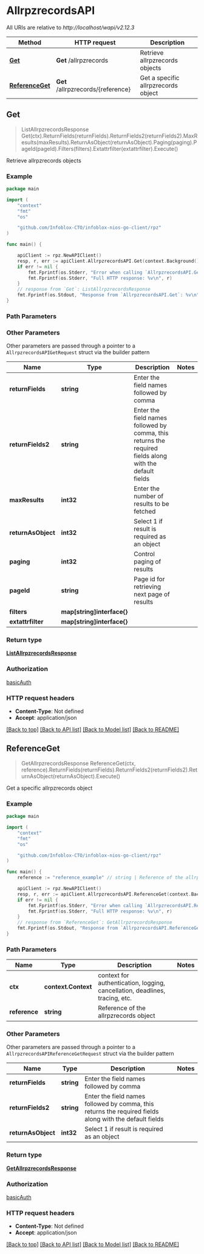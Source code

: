 # AllrpzrecordsAPI

All URIs are relative to *http://localhost/wapi/v2.12.3*

Method | HTTP request | Description
------------- | ------------- | -------------
[**Get**](AllrpzrecordsAPI.md#Get) | **Get** /allrpzrecords | Retrieve allrpzrecords objects
[**ReferenceGet**](AllrpzrecordsAPI.md#ReferenceGet) | **Get** /allrpzrecords/{reference} | Get a specific allrpzrecords object



## Get

> ListAllrpzrecordsResponse Get(ctx).ReturnFields(returnFields).ReturnFields2(returnFields2).MaxResults(maxResults).ReturnAsObject(returnAsObject).Paging(paging).PageId(pageId).Filters(filters).Extattrfilter(extattrfilter).Execute()

Retrieve allrpzrecords objects



### Example

```go
package main

import (
	"context"
	"fmt"
	"os"

	"github.com/Infoblox-CTO/infoblox-nios-go-client/rpz"
)

func main() {

	apiClient := rpz.NewAPIClient()
	resp, r, err := apiClient.AllrpzrecordsAPI.Get(context.Background()).Execute()
	if err != nil {
		fmt.Fprintf(os.Stderr, "Error when calling `AllrpzrecordsAPI.Get``: %v\n", err)
		fmt.Fprintf(os.Stderr, "Full HTTP response: %v\n", r)
	}
	// response from `Get`: ListAllrpzrecordsResponse
	fmt.Fprintf(os.Stdout, "Response from `AllrpzrecordsAPI.Get`: %v\n", resp)
}
```

### Path Parameters



### Other Parameters

Other parameters are passed through a pointer to a `AllrpzrecordsAPIGetRequest` struct via the builder pattern


Name | Type | Description  | Notes
------------- | ------------- | ------------- | -------------
**returnFields** | **string** | Enter the field names followed by comma | 
**returnFields2** | **string** | Enter the field names followed by comma, this returns the required fields along with the default fields | 
**maxResults** | **int32** | Enter the number of results to be fetched | 
**returnAsObject** | **int32** | Select 1 if result is required as an object | 
**paging** | **int32** | Control paging of results | 
**pageId** | **string** | Page id for retrieving next page of results | 
**filters** | **map[string]interface{}** |  | 
**extattrfilter** | **map[string]interface{}** |  | 

### Return type

[**ListAllrpzrecordsResponse**](ListAllrpzrecordsResponse.md)

### Authorization

[basicAuth](../README.md#basicAuth)

### HTTP request headers

- **Content-Type**: Not defined
- **Accept**: application/json

[[Back to top]](#) [[Back to API list]](../README.md#documentation-for-api-endpoints)
[[Back to Model list]](../README.md#documentation-for-models)
[[Back to README]](../README.md)


## ReferenceGet

> GetAllrpzrecordsResponse ReferenceGet(ctx, reference).ReturnFields(returnFields).ReturnFields2(returnFields2).ReturnAsObject(returnAsObject).Execute()

Get a specific allrpzrecords object



### Example

```go
package main

import (
	"context"
	"fmt"
	"os"

	"github.com/Infoblox-CTO/infoblox-nios-go-client/rpz"
)

func main() {
	reference := "reference_example" // string | Reference of the allrpzrecords object

	apiClient := rpz.NewAPIClient()
	resp, r, err := apiClient.AllrpzrecordsAPI.ReferenceGet(context.Background(), reference).Execute()
	if err != nil {
		fmt.Fprintf(os.Stderr, "Error when calling `AllrpzrecordsAPI.ReferenceGet``: %v\n", err)
		fmt.Fprintf(os.Stderr, "Full HTTP response: %v\n", r)
	}
	// response from `ReferenceGet`: GetAllrpzrecordsResponse
	fmt.Fprintf(os.Stdout, "Response from `AllrpzrecordsAPI.ReferenceGet`: %v\n", resp)
}
```

### Path Parameters


Name | Type | Description  | Notes
------------- | ------------- | ------------- | -------------
**ctx** | **context.Context** | context for authentication, logging, cancellation, deadlines, tracing, etc.
**reference** | **string** | Reference of the allrpzrecords object | 

### Other Parameters

Other parameters are passed through a pointer to a `AllrpzrecordsAPIReferenceGetRequest` struct via the builder pattern


Name | Type | Description  | Notes
------------- | ------------- | ------------- | -------------
**returnFields** | **string** | Enter the field names followed by comma | 
**returnFields2** | **string** | Enter the field names followed by comma, this returns the required fields along with the default fields | 
**returnAsObject** | **int32** | Select 1 if result is required as an object | 

### Return type

[**GetAllrpzrecordsResponse**](GetAllrpzrecordsResponse.md)

### Authorization

[basicAuth](../README.md#basicAuth)

### HTTP request headers

- **Content-Type**: Not defined
- **Accept**: application/json

[[Back to top]](#) [[Back to API list]](../README.md#documentation-for-api-endpoints)
[[Back to Model list]](../README.md#documentation-for-models)
[[Back to README]](../README.md)

